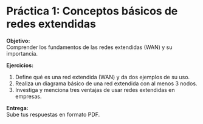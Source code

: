# Práctica 1: Conceptos básicos de redes extendidas

**Objetivo:**  
Comprender los fundamentos de las redes extendidas (WAN) y su importancia.

**Ejercicios:**
1. Define qué es una red extendida (WAN) y da dos ejemplos de su uso.
2. Realiza un diagrama básico de una red extendida con al menos 3 nodos.
3. Investiga y menciona tres ventajas de usar redes extendidas en empresas.

**Entrega:**  
Sube tus respuestas en formato PDF.